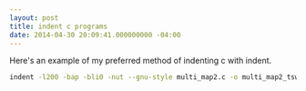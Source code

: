 ```yaml
---
layout: post
title: indent c programs
date: 2014-04-30 20:09:41.000000000 -04:00
---
```

Here's an example of my preferred method of indenting c with indent.

```bash
indent -l200 -bap -bli0 -nut --gnu-style multi_map2.c -o multi_map2_tsw.c
```
